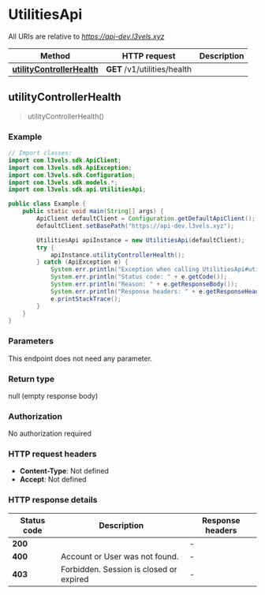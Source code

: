 # UtilitiesApi

All URIs are relative to *https://api-dev.l3vels.xyz*

| Method | HTTP request | Description |
|------------- | ------------- | -------------|
| [**utilityControllerHealth**](UtilitiesApi.md#utilityControllerHealth) | **GET** /v1/utilities/health |  |



## utilityControllerHealth

> utilityControllerHealth()



### Example

```java
// Import classes:
import com.l3vels.sdk.ApiClient;
import com.l3vels.sdk.ApiException;
import com.l3vels.sdk.Configuration;
import com.l3vels.sdk.models.*;
import com.l3vels.sdk.api.UtilitiesApi;

public class Example {
    public static void main(String[] args) {
        ApiClient defaultClient = Configuration.getDefaultApiClient();
        defaultClient.setBasePath("https://api-dev.l3vels.xyz");

        UtilitiesApi apiInstance = new UtilitiesApi(defaultClient);
        try {
            apiInstance.utilityControllerHealth();
        } catch (ApiException e) {
            System.err.println("Exception when calling UtilitiesApi#utilityControllerHealth");
            System.err.println("Status code: " + e.getCode());
            System.err.println("Reason: " + e.getResponseBody());
            System.err.println("Response headers: " + e.getResponseHeaders());
            e.printStackTrace();
        }
    }
}
```

### Parameters

This endpoint does not need any parameter.

### Return type

null (empty response body)

### Authorization

No authorization required

### HTTP request headers

- **Content-Type**: Not defined
- **Accept**: Not defined


### HTTP response details
| Status code | Description | Response headers |
|-------------|-------------|------------------|
| **200** |  |  -  |
| **400** | Account or User was not found. |  -  |
| **403** | Forbidden. Session is closed  or expired  |  -  |

